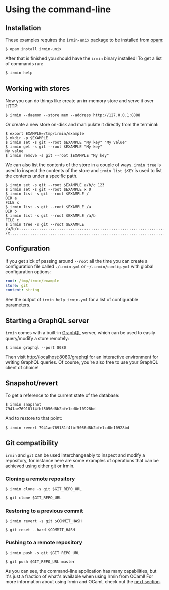 # Using the command-line

## Installation

These examples requires the `irmin-unix` package to be installed from [opam](https://github.com/ocaml/opam):

```shell
$ opam install irmin-unix
```

After that is finished you should have the `irmin` binary installed! To get a list of commands run:

```shell
$ irmin help
```

## Working with stores

Now you can do things like create an in-memory store and serve it over HTTP:

```shell
$ irmin --daemon --store mem --address http://127.0.0.1:8888
```

Or create a new store on-disk and manipulate it directly from the terminal:

```shell
$ export EXAMPLE=/tmp/irmin/example
$ mkdir -p $EXAMPLE
$ irmin set -s git --root $EXAMPLE "My key" "My value"
$ irmin get -s git --root $EXAMPLE "My key"
My value
$ irmin remove -s git --root $EXAMPLE "My key"
```

We can also list the contents of the store in a couple of ways. `irmin tree` is used to inspect the contents of the store and `irmin list $KEY` is used to list the contents under a specific path.

```shell
$ irmin set -s git --root $EXAMPLE a/b/c 123
$ irmin set -s git --root $EXAMPLE x 0
$ irmin list -s git --root $EXAMPLE /
DIR a
FILE x
$ irmin list -s git --root $EXAMPLE /a
DIR b
$ irmin list -s git --root $EXAMPLE /a/b
FILE c
$ irmin tree -s git --root $EXAMPLE
/a/b/c...............................................................................123
/x.....................................................................................0
```

## Configuration

If you get sick of passing around `--root` all the time you can create a configuration file called `./irmin.yml` or `~/.irmin/config.yml` with global configuration options:

```yaml
root: /tmp/irmin/example
store: git
content: string
```

See the output of `irmin help irmin.yml` for a list of configurable parameters.


## Starting a GraphQL server

`irmin` comes with a built-in [GraphQL](https://graphql.org) server, which can be used to easily query/modify a store remotely:

```shell
$ irmin graphql --port 8080
```

Then visit [http://localhost:8080/graphql](http://localhost:8080/graphql) for an interactive environment for writing GraphQL queries. Of course, you're also free to use your GraphQL client of choice!


## Snapshot/revert

To get a reference to the current state of the database:

```shell
$ irmin snapshot
7941ae769181f4fbf5056d8b2bfe1cd8e10928bd
```

And to restore to that point:

```shell
$ irmin revert 7941ae769181f4fbf5056d8b2bfe1cd8e10928bd
```

## Git compatibility

`irmin` and `git` can be used interchangeably to inspect and modify a repository, for instance here are some examples of operations that can be achieved using either git or Irmin.

### Cloning a remote repository

```shell
$ irmin clone -s git $GIT_REPO_URL
```

```shell
$ git clone $GIT_REPO_URL
```

### Restoring to a previous commit

```shell
$ irmin revert -s git $COMMIT_HASH
```

```shell
$ git reset --hard $COMMIT_HASH
```

### Pushing to a remote repository

```shell
$ irmin push -s git $GIT_REPO_URL
```

```shell
$ git push $GIT_REPO_URL master
```

As you can see, the command-line application has many capabilities, but it's just a fraction of what's available when using Irmin from OCaml! For more information about using Irmin and OCaml, check out the [next section](GettingStartedOCaml.html).

